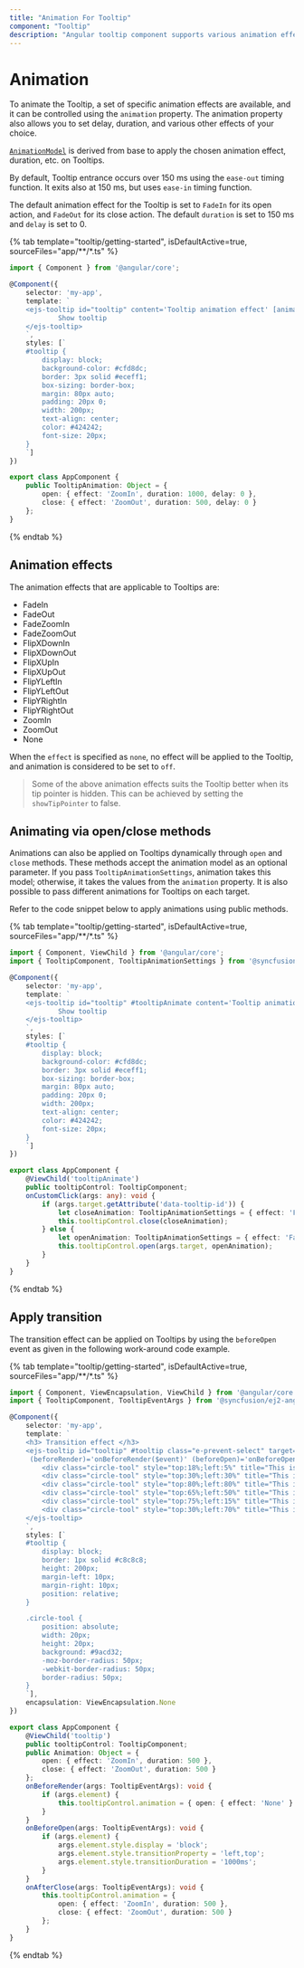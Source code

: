 ```yaml
---
title: "Animation For Tooltip"
component: "Tooltip"
description: "Angular tooltip component supports various animation effects while showing or hiding the tooltip."
---
```


# Animation

To animate the Tooltip, a set of specific animation effects are available, and it can be controlled using the `animation` property.
 The animation property also allows you to set delay, duration, and various other effects of your choice.

[`AnimationModel`](../api/tooltip/animationModel) is derived from base to apply the chosen animation effect, duration, etc. on Tooltips.

By default, Tooltip entrance occurs over 150 ms using the `ease-out` timing function. It exits also at 150 ms,
but uses `ease-in` timing function.

The default animation effect for the Tooltip is set to `FadeIn` for its open action, and `FadeOut` for its close action.
The default `duration` is set to 150 ms and `delay` is set to 0.

{% tab template="tooltip/getting-started", isDefaultActive=true, sourceFiles="app/**/*.ts"  %}

```typescript
import { Component } from '@angular/core';

@Component({
    selector: 'my-app',
    template: `
    <ejs-tooltip id="tooltip" content='Tooltip animation effect' [animation]='TooltipAnimation'>
            Show tooltip
    </ejs-tooltip>
    `,
    styles: [`
    #tooltip {
        display: block;
        background-color: #cfd8dc;
        border: 3px solid #eceff1;
        box-sizing: border-box;
        margin: 80px auto;
        padding: 20px 0;
        width: 200px;
        text-align: center;
        color: #424242;
        font-size: 20px;
    }
    `]
})

export class AppComponent {
    public TooltipAnimation: Object = {
        open: { effect: 'ZoomIn', duration: 1000, delay: 0 },
        close: { effect: 'ZoomOut', duration: 500, delay: 0 }
    };
}

```

{% endtab %}

## Animation effects

The animation effects that are applicable to Tooltips are:

* FadeIn
* FadeOut
* FadeZoomIn
* FadeZoomOut
* FlipXDownIn
* FlipXDownOut
* FlipXUpIn
* FlipXUpOut
* FlipYLeftIn
* FlipYLeftOut
* FlipYRightIn
* FlipYRightOut
* ZoomIn
* ZoomOut
* None

When the `effect` is specified as `none`, no effect will be applied to the Tooltip, and animation is considered to be set to `off`.

> Some of the above animation effects suits the Tooltip better when its tip pointer is hidden.
> This can be achieved by setting the `showTipPointer` to false.

## Animating via open/close methods

Animations can also be applied on Tooltips dynamically through `open` and `close` methods. These methods accept the animation model as an
 optional parameter. If you pass `TooltipAnimationSettings`, animation takes this model; otherwise, it takes the values from the
  `animation` property. It is also possible to pass different animations for Tooltips on each target.

Refer to the code snippet below to apply animations using public methods.

{% tab template="tooltip/getting-started", isDefaultActive=true, sourceFiles="app/**/*.ts"  %}

```typescript
import { Component, ViewChild } from '@angular/core';
import { TooltipComponent, TooltipAnimationSettings } from '@syncfusion/ej2-angular-popups';

@Component({
    selector: 'my-app',
    template: `
    <ejs-tooltip id="tooltip" #tooltipAnimate content='Tooltip animation effect' opensOn='Custom' (click)='onCustomClick($event)'>
            Show tooltip
    </ejs-tooltip>
    `,
    styles: [`
    #tooltip {
        display: block;
        background-color: #cfd8dc;
        border: 3px solid #eceff1;
        box-sizing: border-box;
        margin: 80px auto;
        padding: 20px 0;
        width: 200px;
        text-align: center;
        color: #424242;
        font-size: 20px;
    }
    `]
})

export class AppComponent {
    @ViewChild('tooltipAnimate')
    public tooltipControl: TooltipComponent;
    onCustomClick(args: any): void {
        if (args.target.getAttribute('data-tooltip-id')) {
            let closeAnimation: TooltipAnimationSettings = { effect: 'FadeOut', duration: 1000 }
            this.tooltipControl.close(closeAnimation);
        } else {
            let openAnimation: TooltipAnimationSettings = { effect: 'FadeIn', duration: 1000 }
            this.tooltipControl.open(args.target, openAnimation);
        }
    }
}

```

{% endtab %}

## Apply transition

The transition effect can be applied on Tooltips by using the `beforeOpen` event as given in the
 following work-around code example.

{% tab template="tooltip/getting-started", isDefaultActive=true, sourceFiles="app/**/*.ts"  %}

```typescript
import { Component, ViewEncapsulation, ViewChild } from '@angular/core';
import { TooltipComponent, TooltipEventArgs } from '@syncfusion/ej2-angular-popups';

@Component({
    selector: 'my-app',
    template: `
    <h3> Transition effect </h3>
    <ejs-tooltip id="tooltip" #tooltip class="e-prevent-select" target='.circle-tool' [closeDelay]='1000' [animation]='Animation'
     (beforeRender)='onBeforeRender($event)' (beforeOpen)='onBeforeOpen($event)' (afterClose)='onAfterClose($event)'>
        <div class="circle-tool" style="top:18%;left:5%" title="This is Turtle !!!"></div>
        <div class="circle-tool" style="top:30%;left:30%" title="This is Snake !!!"></div>
        <div class="circle-tool" style="top:80%;left:80%" title="This is Croc !!!"></div>
        <div class="circle-tool" style="top:65%;left:50%" title="This is String Ray !!!"></div>
        <div class="circle-tool" style="top:75%;left:15%" title="This is Blob Fish !!!"></div>
        <div class="circle-tool" style="top:30%;left:70%" title="This is Mammoth !!!"></div>
    </ejs-tooltip>
    `,
    styles: [`
    #tooltip {
        display: block;
        border: 1px solid #c8c8c8;
        height: 200px;
        margin-left: 10px;
        margin-right: 10px;
        position: relative;
    }

    .circle-tool {
        position: absolute;
        width: 20px;
        height: 20px;
        background: #9acd32;
        -moz-border-radius: 50px;
        -webkit-border-radius: 50px;
        border-radius: 50px;
    }
    `],
    encapsulation: ViewEncapsulation.None
})

export class AppComponent {
    @ViewChild('tooltip')
    public tooltipControl: TooltipComponent;
    public Animation: Object = {
        open: { effect: 'ZoomIn', duration: 500 },
        close: { effect: 'ZoomOut', duration: 500 }
    };
    onBeforeRender(args: TooltipEventArgs): void {
        if (args.element) {
            this.tooltipControl.animation = { open: { effect: 'None' } };
        }
    }
    onBeforeOpen(args: TooltipEventArgs): void {
        if (args.element) {
            args.element.style.display = 'block';
            args.element.style.transitionProperty = 'left,top';
            args.element.style.transitionDuration = '1000ms';
        }
    }
    onAfterClose(args: TooltipEventArgs): void {
        this.tooltipControl.animation = {
            open: { effect: 'ZoomIn', duration: 500 },
            close: { effect: 'ZoomOut', duration: 500 }
        };
    }
}

```

{% endtab %}
